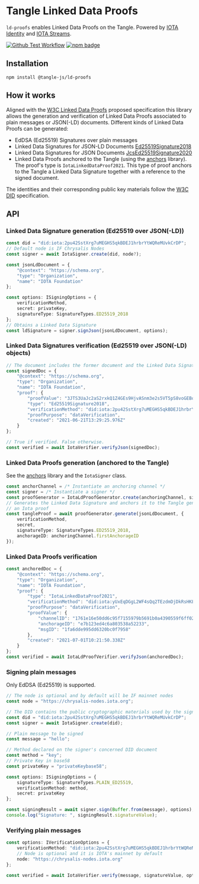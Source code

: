# Tangle Linked Data Proofs

`ld-proofs` enables Linked Data Proofs on the Tangle. Powered by [IOTA Identity](https://github.com/iotaledger/identity.rs) and [IOTA Streams](https://github.com/iotaledger/streams). 

[![Github Test Workflow](https://github.com/jmcanterafonseca-iota/tangle.js/workflows/Proofs%20Test/badge.svg)](https://github.com/jmcanterafonseca-iota/tangle.js/actions/workflows/proofs-test.yaml)
 [![npm badge](https://img.shields.io/npm/dm/%40tangle.js%2Fld-proofs.svg)](https://www.npmjs.com/package/@tangle.js/ld-proofs)

 ## Installation

```
npm install @tangle-js/ld-proofs
```

## How it works

Aligned with the [W3C Linked Data Proofs](https://w3c-ccg.github.io/ld-proofs/) proposed specification this library allows the generation and verification of Linked Data Proofs associated to plain messages or JSON(-LD) documents. Different kinds of Linked Data Proofs can be generated:

* EdDSA (Ed25519) Signatures over plain messages
* Linked Data Signatures for JSON-LD Documents [Ed25519Signature2018](https://w3c-ccg.github.io/lds-ed25519-2018/) 
* Linked Data Signatures for JSON Documents [JcsEd25519Signature2020](https://identity.foundation/JcsEd25519Signature2020/)
* Linked Data Proofs anchored to the Tangle (using the [anchors](../anchors) library). The proof's type is `IotaLinkedDataProof2021`. This type of proof anchors to the Tangle a Linked Data Signature together with a reference to the signed document. 

The identities and their corresponding public key materials follow the [W3C DID](https://www.w3.org/TR/did-core/) specification. 

## API

### Linked Data Signature generation (Ed25519 over JSON(-LD))

```ts
const did = "did:iota:2pu42SstXrg7uMEGHS5qkBDEJ1hrbrYtWQReMUvkCrDP";
// Default node is IF Chrysalis Nodes
const signer = await IotaSigner.create(did, node?);

const jsonLdDocument = {
    "@context": "https://schema.org",
    "type": "Organization",
    "name": "IOTA Foundation"
};

const options: ISigningOptions = {
    verificationMethod,
    secret: privateKey,
    signatureType: SignatureTypes.ED25519_2018 
};
// Obtains a Linked Data Signature
const ldSignature = signer.signJson(jsonLdDocument, options);
```

### Linked Data Signatures verification (Ed25519 over JSON(-LD) objects)

```ts
// The document includes the former document and the Linked Data Signature
const signedDoc = {
    "@context": "https://schema.org",
    "type": "Organization",
    "name": "IOTA Foundation",
    "proof": {
        "proofValue": "3JTS3UaJc2aS2rxkQ1Z4GEs9HjvASnm3e2s5VT5pS8voGEBodWBBd6P7YUmq8eN92H9v1u2gmqER7Y6wXhgcywYX",
        "type": "Ed25519Signature2018",
        "verificationMethod": "did:iota:2pu42SstXrg7uMEGHS5qkBDEJ1hrbrYtWQReMUvkCrDP#key",
        "proofPurpose": "dataVerification",
        "created": "2021-06-21T13:29:25.976Z"
    }
};

// True if verified. False otherwise. 
const verified = await IotaVerifier.verifyJson(signedDoc);
```

### Linked Data Proofs generation (anchored to the Tangle)

See the [anchors](../anchors) library and the `IotaSigner` class. 

```ts
const anchorChannel = /* Instantiate an anchoring channel */
const signer = /* Instantiate a signer */
const proofGenerator = IotaLdProofGenerator.create(anchoringChannel, signer);
// Generates the Linked Data Signature and anchors it to the Tangle generating 
// an Iota proof
const tangleProof = await proofGenerator.generate(jsonLdDocument, {
    verificationMethod,
    secret,
    signatureType: SignatureTypes.ED25519_2018,
    anchorageID: anchoringChannel.firstAnchorageID
});
```

### Linked Data Proofs verification

```ts
const anchoredDoc = {
    "@context": "https://schema.org",
    "type": "Organization",
    "name": "IOTA Foundation",
    "proof": {
        "type": "IotaLinkedDataProof2021",
        "verificationMethod": "did:iota:yUxEqDGgL2WF4sQq2TEzdmDjDkRsHKL5TcLWrdAjmb4",
        "proofPurpose": "dataVerification",
        "proofValue": {
            "channelID": "1761e16e50dd6c95f7155979b5691b0a4390559f6ff0287a297cc2ae818312c40000000000000000:7bc48fb8fe5dccdb81dd5dcd",
            "anchorageID": "e7b123ed4c6a803538a52233",
            "msgID": "1fa6dde995dd6320bc0f7958"
        },
        "created": "2021-07-01T10:21:50.338Z"
    }
};
const verified = await IotaLdProofVerifier.verifyJson(anchoredDoc);
```

### Signing plain messages

Only EdDSA (Ed25519) is supported. 

```ts
// The node is optional and by default will be IF mainnet nodes
const node = "https://chrysalis-nodes.iota.org";

// The DID contains the public cryptographic materials used by the signer
const did = "did:iota:2pu42SstXrg7uMEGHS5qkBDEJ1hrbrYtWQReMUvkCrDP";
const signer = await IotaSigner.create(did);

// Plain message to be signed
const message = "hello";

// Method declared on the signer's concerned DID document
const method = "key";
// Private Key in base58
const privateKey = "privateKeybase58";

const options: ISigningOptions = {
    signatureType: SignatureTypes.PLAIN_ED25519,
    verificationMethod: method,
    secret: privateKey
};

const signingResult = await signer.sign(Buffer.from(message), options);
console.log("Signature: ", signingResult.signatureValue);
```

### Verifying plain messages

```ts
const options: IVerificationOptions = {
    verificationMethod: "did:iota:2pu42SstXrg7uMEGHS5qkBDEJ1hrbrYtWQReMUvkCrDP#key",
    // Node is optional and it is IOTA's mainnet by default
    node: "https://chrysalis-nodes.iota.org"
};

const verified = await IotaVerifier.verify(message, signatureValue, options);
```
